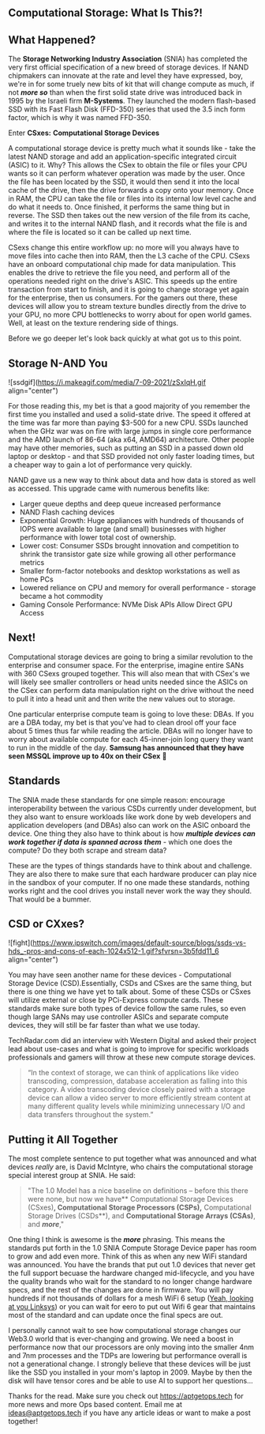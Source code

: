 ## Computational Storage: What Is This?!

## What Happened?

The **Storage Networking Industry Association** (SNIA) has completed the very first official specification of a new breed of storage devices. If NAND chipmakers can innovate at the rate and level they have expressed, boy, we're in for some truely new bits of kit that will change compute as much, if not ***more so*** than when the first solid state drive was introduced back in 1995 by the Israeli firm **M-Systems**. They launched the modern flash-based SSD with its Fast Flash Disk (FFD-350) series that used the 3.5 inch form factor, which is why it was named FFD-350.

Enter **CSxes:** **Computational Storage Devices**

A computational storage device is pretty much what it sounds like - take the latest NAND storage and add an application-specific integrated circuit (ASIC) to it. Why? This allows the CSex to obtain the file or files your CPU wants so it can perform whatever operation was made by the user. Once the file has been located by the SSD, it would then send it into the local cache of the drive, then the drive forwards a copy onto your memory. Once in RAM, the CPU can take the file or files into its internal low level cache and do what it needs to. Once finished, it performs the same thing but in reverse. The SSD then takes out the new version of the file from its cache, and writes it to the internal NAND flash, and it records what the file is and where the file is located so it can be called up next time. 

CSexs change this entire workflow up: no more will you always have to move files into cache then into RAM, then the L3 cache of the CPU. CSexs have an onboard computational chip made for data manipulation. This enables the drive to retrieve the file you need, and perform all of the operations needed right on the drive's ASIC. This speeds up the entire transaction from start to finish, and it is going to change storage yet again for the enterprise, then us consumers. For the gamers out there, these devices will allow you to stream texture bundles directly from the drive to your GPU, no more CPU bottlenecks to worry about for open world games. Well, at least on the texture rendering side of things. 

Before we go deeper let's look back quickly at what got us to this point.

## Storage N-AND You

![ssdgif](https://i.makeagif.com/media/7-09-2021/zSxIqH.gif align="center")

For those reading this, my bet is that a good majority of you remember the first time you installed and used a solid-state drive. The speed it offered at the time was far more than paying $3-500 for a new CPU. SSDs launched when the GHz war was on fire with large jumps in single core performance and the AMD launch of 86-64 (aka x64, AMD64) architecture. Other people may have other memories, such as putting an SSD in a passed down old laptop or desktop - and that SSD provided not only faster loading times, but a cheaper way to gain a lot of performance very quickly.

NAND gave us a new way to think about data and how data is stored as well as accessed. This upgrade came with numerous benefits like:

- Larger queue depths and deep queue increased performance
- NAND Flash caching devices
- Exponential Growth: Huge appliances with hundreds of thousands of IOPS were available to large (and small) businesses with higher performance with lower total cost of ownership. 
- Lower cost: Consumer SSDs brought innovation and competition to shrink the transistor gate size while growing all other performance metrics
- Smaller form-factor notebooks and desktop workstations as well as home PCs
- Lowered reliance on CPU and memory for overall performance - storage became a hot commodity
- Gaming Console Performance: NVMe Disk APIs Allow Direct GPU Access

## Next!

Computational storage devices are going to bring a similar revolution to the enterprise and consumer space. For the enterprise, imagine entire SANs with 360 CSexs grouped together. This will also mean that with CSex's we will likely see smaller controllers or head units needed since the ASICs on the CSex can perform data manipulation right on the drive without the need to pull it into a head unit and then write the new values out to storage.

One particular enterprise compute team is going to love these: DBAs. If you are a DBA today, my bet is that you've had to clean drool off your face about 5 times thus far while reading the article. DBAs will no longer have to worry about available compute for each 45-inner-join long query they want to run in the middle of the day. **Samsung has announced that they have seen MSSQL improve up to 40x on their CSex** 🤯

## Standards

The SNIA made these standards for one simple reason: encourage interoperability between the various CSDs currently under development, but they also want to ensure workloads like work done by web developers and application developers (and DBAs) also can work on the ASIC onboard the device. One thing they also have to think about is how ***multiple devices can work together if data is spanned across them*** - which one does the compute? Do they both scrape and stream data? 

These are the types of things standards have to think about and challenge. They are also there to make sure that each hardware producer can play nice in the sandbox of your computer. If no one made these standards, nothing works right and the cool drives you install never work the way they should. That would be a bummer. 

## CSD or CXxes?

![fight](https://www.ipswitch.com/images/default-source/blogs/ssds-vs-hds_-pros-and-cons-of-each-1024x512-1.gif?sfvrsn=3b5fdd11_6 align="center")

You may have seen another name for these devices - Computational Storage Device (CSD).Essentially, CSDs and CSxes are the same thing, but there is one thing we have yet to talk about. Some of these CSDs or CSxes will utilize external or close by PCi-Express compute cards. These standards make sure both types of device follow the same rules, so even though large SANs may use controller ASICs and separate compute devices, they will still be far faster than what we use today. 

TechRadar.com did an interview with Western Digital and asked their project lead about use-cases and what is going to improve for specific workloads professionals and gamers will throw at these new compute storage devices. 

> “In the context of storage, we can think of applications like video transcoding, compression, database acceleration as falling into this category. A video transcoding device closely paired with a storage device can allow a video server to more efficiently stream content at many different quality levels while minimizing unnecessary I/O and data transfers throughout the system.”

##  Putting it All Together

The most complete sentence to put together what was announced and what devices *really* are, is David McIntyre, who chairs the computational storage special interest group at SNIA. He said:

> "The 1.0 Model has a nice baseline on definitions – before this there were none, but now we have** Computational Storage Devices (CSxes)**, **Computational Storage Processors (CSPs)**,** Computational Storage Drives (CSDs**), and **Computational Storage Arrays (CSAs)**, and ***more***,"

One thing I think is awesome is the ***more*** phrasing. This means the standards put forth in the 1.0 SNIA Compute Storage Device paper has room to grow and add even more. Think of this as when any new WiFi standard was announced. You have the brands that put out 1.0 devices that never get the full support becuase the hardware changed mid-lifecycle, and you have the quality brands who wait for the standard to no longer change hardware specs, and the rest of the changes are done in firmware. You will pay hundreds if not thousands of dollars for a mesh WiFi 6 setup ([Yeah, looking at you Linksys](https://www.linksys.com/tri-band-ax5300-mesh-wifi-6-system-2-pack/MX10600.html)) or you can wait for eero to put out Wifi 6 gear that maintains most of the standard and can update once the final specs are out. 

I personally cannot wait to see how computational storage changes our Web3.0 world that is ever-changing and growing. We need a boost in performance now that our processors are only moving into the smaller 4nm and 7nm processes and the TDPs are lowering but performance overall is not a generational change. I strongly believe that these devices will be just like the SSD you installed in your mom's laptop in 2009. Maybe by then the disk will have tensor cores and be able to use AI to support her questions... 

Thanks for the read. Make sure you check out https://aptgetops.tech for more news and more Ops based content. Email me at [ideas@aptgetops.tech](mailto:ideas@aptgetops.tech) if you have any article ideas or want to make a post together! 